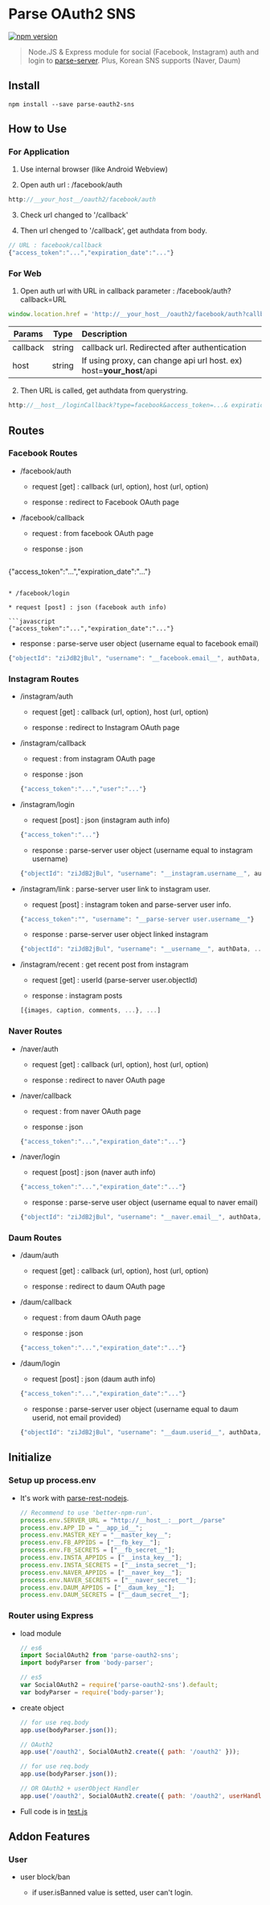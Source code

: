 Parse OAuth2 SNS
================

[![npm version](https://badge.fury.io/js/parse-oauth2-sns.svg)](https://badge.fury.io/js/parse-oauth2-sns)

> Node.JS & Express module for
> social (Facebook, Instagram) auth and login to [parse-server](https://github.com/ParsePlatform/parse-server).
> Plus, Korean SNS supports (Naver, Daum)

Install
-------

```
npm install --save parse-oauth2-sns
```

How to Use
----------

### For Application

1. Use internal browser (like Android Webview)

2. Open auth url : /facebook/auth

  ```javascript
  http://__your_host__/oauth2/facebook/auth
  ```

3. Check url changed to '/callback'

4. Then url chenged to '/callback', get authdata from body.

  ```javascript
  // URL : facebook/callback
  {"access_token":"...","expiration_date":"..."}
  ```

### For Web

1. Open auth url with URL in callback parameter : /facebook/auth?callback=URL

  ```javascript
  window.location.href = 'http://__your_host__/oauth2/facebook/auth?callback=' + encodeURIComponent('/loginCallback?type=facebook')
  ```
  | Params | Type | Description |
  |--------|------|:------------|
  | callback | string | callback url. Redirected after authentication
  | host | string | If using proxy, can change api url host. ex) host=__your_host__/api

2. Then URL is called, get authdata from querystring.

  ```javascript
  http://__host__/loginCallback?type=facebook&access_token=...& expiration_date=...
  ```


Routes
------

### Facebook Routes

* /facebook/auth

  * request [get] : callback (url, option), host (url, option)

  * response : redirect to Facebook OAuth page

* /facebook/callback

  * request : from facebook OAuth page

  * response : json

  ```javascript
 {"access_token":"...","expiration_date":"..."}
  ```

* /facebook/login

  * request [post] : json (facebook auth info)

  ```javascript
  {"access_token":"...","expiration_date":"..."}
  ```

  * response : parse-serve user object (username equal to facebook email)

  ```javascript
  {"objectId": "ziJdB2jBul", "username": "__facebook.email__", authData, ...}
  ```

### Instagram Routes

* /instagram/auth

  * request [get] : callback (url, option), host (url, option)

  * response : redirect to Instagram OAuth page

* /instagram/callback

  * request : from instagram OAuth page

  * response : json

  ```javascript
  {"access_token":"...","user":"..."}
  ```

* /instagram/login

  * request [post] : json (instagram auth info)

  ```javascript
  {"access_token":"..."}
  ```

  * response : parse-server user object (username equal to instagram username)

  ```javascript
  {"objectId": "ziJdB2jBul", "username": "__instagram.username__", authData, ...}
  ```

* /instagram/link : parse-server user link to instagram user.

  * request [post] : instagram token and parse-server user info.

  ```javascript
  {"access_token":"", "username": "__parse-server user.username__"}
  ```

  * response : parse-server user object linked instagram

  ```javascript  
  {"objectId": "ziJdB2jBul", "username": "__username__", authData, ...}
  ```

* /instagram/recent : get recent post from instagram

  * request [get] : userId (parse-server user.objectId)

  * response : instagram posts

  ```javascript  
  [{images, caption, comments, ...}, ...]
  ```

### Naver Routes

* /naver/auth

  * request [get] : callback (url, option), host (url, option)

  * response : redirect to naver OAuth page

* /naver/callback

  * request : from naver OAuth page

  * response : json

  ```javascript
  {"access_token":"...","expiration_date":"..."}
  ```

* /naver/login

  * request [post] : json (naver auth info)

  ```javascript
  {"access_token":"...","expiration_date":"..."}
  ```

  * response : parse-serve user object (username equal to naver email)

  ```javascript
  {"objectId": "ziJdB2jBul", "username": "__naver.email__", authData, ...}
  ```

### Daum Routes

* /daum/auth

  * request [get] : callback (url, option), host (url, option)

  * response : redirect to daum OAuth page

* /daum/callback

  * request : from daum OAuth page

  * response : json

  ```javascript
  {"access_token":"...","expiration_date":"..."}
  ```

* /daum/login

  * request [post] : json (daum auth info)

  ```javascript
  {"access_token":"...","expiration_date":"..."}
  ```

  * response : parse-server user object (username equal to daum userid, not email provided)

  ```javascript
  {"objectId": "ziJdB2jBul", "username": "__daum.userid__", authData, ...}
  ```

Initialize
----------

### Setup up process.env

* It's work with [parse-rest-nodejs](https://github.com/gimdongwoo/parse-oauth2-sns).

  ```javascript
  // Recommend to use 'better-npm-run'.
  process.env.SERVER_URL = "http://__host__:__port__/parse"
  process.env.APP_ID = "__app_id__";
  process.env.MASTER_KEY = "__master_key__";
  process.env.FB_APPIDS = ["__fb_key__"];
  process.env.FB_SECRETS = ["__fb_secret__"];
  process.env.INSTA_APPIDS = ["__insta_key__"];
  process.env.INSTA_SECRETS = ["__insta_secret__"];
  process.env.NAVER_APPIDS = ["__naver_key__"];
  process.env.NAVER_SECRETS = ["__naver_secret__"];
  process.env.DAUM_APPIDS = ["__daum_key__"];
  process.env.DAUM_SECRETS = ["__daum_secret__"];
  ```

### Router using Express

* load module

  ```javascript
  // es6
  import SocialOAuth2 from 'parse-oauth2-sns';
  import bodyParser from 'body-parser';
  ```

  ```javascript
  // es5
  var SocialOAuth2 = require('parse-oauth2-sns').default;
  var bodyParser = require('body-parser');
  ```

* create object

  ```javascript
  // for use req.body
  app.use(bodyParser.json());

  // OAuth2
  app.use('/oauth2', SocialOAuth2.create({ path: '/oauth2' }));
  ```

  ```javascript
  // for use req.body
  app.use(bodyParser.json());

  // OR OAuth2 + userObject Handler
  app.use('/oauth2', SocialOAuth2.create({ path: '/oauth2', userHandler: function(req, user) { ...  return user; } }));
  ```

* Full code is in [test.js](https://github.com/gimdongwoo/parse-oauth2-sns/blob/master/test.js)

Addon Features
--------------

### User

* user block/ban

  * if user.isBanned value is setted, user can't login.
